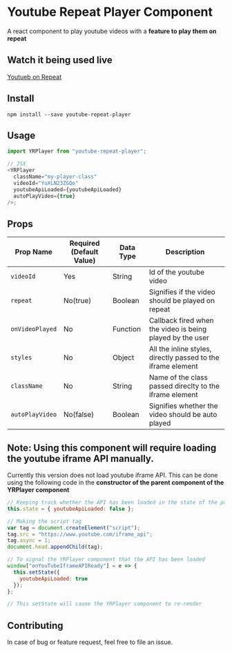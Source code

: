 # Youtube Repeat Player Component

A react component to play youtube videos with a **feature to play them on repeat**

## Watch it being used live

[Youtueb on Repeat](https://youtube-on-repeat.netlify.com)

## Install

`npm install --save youtube-repeat-player`

## Usage

```javascript
import YRPlayer from "youtube-repeat-player";

// JSX
<YRPlayer
  className="my-player-class"
  videoId="YuXLN23ZGQo"
  youtubeApiLoaded={youtubeApiLoaded}
  autoPlayVideo={true}
/>;
```

## Props

| Prop Name       | Required (Default Value) | Data Type | Description                                                  |
| --------------- | ------------------------ | --------- | ------------------------------------------------------------ |
| `videoId`       | Yes                      | String    | Id of the youtube video                                      |
| `repeat`        | No(true)                 | Boolean   | Signifies if the video should be played on repeat            |
| `onVideoPlayed` | No                       | Function  | Callback fired when the video is being played by the user    |
| `styles`        | No                       | Object    | All the inline styles, directly passed to the iframe element |
| `className`     | No                       | String    | Name of the class passed direclty to the iframe element      |
| `autoPlayVideo` | No(false)                | Boolean   | Signifies whether the video should be auto played            |

## Note: Using this component will require loading the youtube iframe API manually.

Currently this version does not load youtube iframe API. This can be done using the following code in the **constructor of the parent component of the YRPlayer component**

```javascript
// Keeping track whether the API has been loaded in the state of the parent
this.state = { youtubeApiLoaded: false };

// Making the script tag
var tag = document.createElement("script");
tag.src = "https://www.youtube.com/iframe_api";
tag.async = 1;
document.head.appendChild(tag);

// To signal the YRPlayer component that the API has been loaded
window["onYouTubeIframeAPIReady"] = e => {
  this.setState({
    youtubeApiLoaded: true
  });
};

// This setState will cause the YRPlayer component to re-render
```

## Contributing

In case of bug or feature request, feel free to file an issue.
